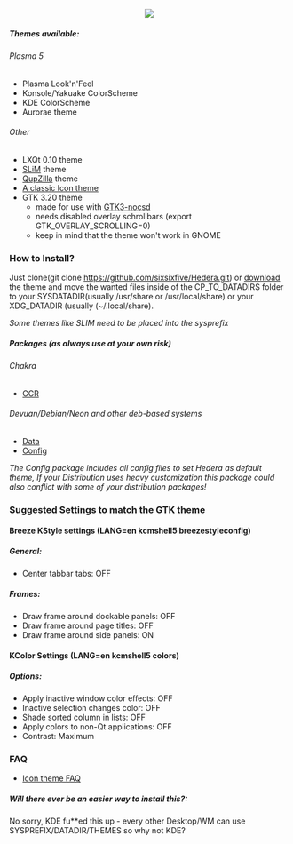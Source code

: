 <p align="center">
  <img src="https://raw.githubusercontent.com/sixsixfive/Hedera/master/.preview.png">
</p>

##### Themes available:

###### Plasma 5
* Plasma Look'n'Feel
* Konsole/Yakuake ColorScheme
* KDE ColorScheme
* Aurorae theme

###### Other
* LXQt 0.10 theme
* [SLiM](https://github.com/iwamatsu/slim) theme
* [QupZilla](hhttp://www.qupzilla.com/) theme
* [A classic Icon theme](https://github.com/sixsixfive/Hedera-icons/blob/master/readme.md)
* GTK 3.20 theme
	* made for use with [GTK3-nocsd](https://github.com/PCMan/gtk3-nocsd)
	* needs disabled overlay schrollbars (export GTK_OVERLAY_SCROLLING=0)
	* keep in mind that the theme won't work in GNOME

### How to Install?

Just clone(git clone https://github.com/sixsixfive/Hedera.git) or [download](https://github.com/sixsixfive/Hedera/archive/master.zip) 
the theme and move the wanted files inside of the CP_TO_DATADIRS folder to your SYSDATADIR(usually /usr/share or /usr/local/share) or your XDG_DATADIR (usually (~/.local/share).

_Some themes like SLIM need to be placed into the sysprefix_

##### Packages (as always use at your own risk)

###### Chakra

* [CCR](https://chakralinux.org/ccr/packages.php?ID=7780)

###### Devuan/Debian/Neon and other deb-based systems

* [Data](https://github.com/sixsixfive/Hedera/raw/master/dist/hedera-theme_1.0-1_all.deb)
* [Config](https://github.com/sixsixfive/Hedera/raw/master/dist/hedera-theme-default_1.0-1_all.deb)

_The Config package includes all config files to set Hedera as default theme, If your Distribution uses heavy customization this package could also conflict with some of your distribution packages!_

### Suggested Settings to match the GTK theme

#### Breeze KStyle settings (LANG=en kcmshell5 breezestyleconfig)

##### General:

* Center tabbar tabs: OFF

##### Frames:

* Draw frame around dockable panels: OFF
* Draw frame around page titles: OFF
* Draw frame around side panels: ON

#### KColor Settings (LANG=en kcmshell5 colors)

##### Options:

* Apply inactive window color effects: OFF
* Inactive selection changes color: OFF
* Shade sorted column in lists: OFF
* Apply colors to non-Qt applications: OFF
* Contrast: Maximum

### FAQ

* [Icon theme FAQ](https://github.com/sixsixfive/Hedera-icons/blob/master/faq.md)

##### Will there ever be an easier way to install this?:

No sorry, KDE fu**ed this up - every other Desktop/WM can use SYSPREFIX/DATADIR/THEMES so why not KDE? 
